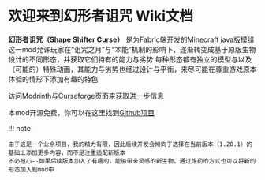 # 欢迎来到幻形者诅咒 Wiki文档

**幻形者诅咒（Shape Shifter Curse）** 是为Fabric端开发的Minecraft java版模组
这一mod允许玩家在“诅咒之月”与“本能”机制的影响下，逐渐转变成基于原版生物设计的不同形态，并获取它们特有的能力与劣势
每种形态都有独立的模型与以及（可能的）特殊动画，其能力与劣势也经过设计与平衡，来尽可能在尊重游戏原本体验的情形下添加有趣的特色

访问Modrinth与Curseforge页面来获取进一步信息

本mod开源免费，你可以在这里找到[Github项目](https://github.com/onixary/shape-shifter-curse-fabric)

!!! note

    由于这是一个业余项目，我的精力有限，因此后续开发会倾向于选择在当前版本（1.20.1）的基础上添加更多内容，而不是注重适配新版本
    不必担心--如果后续版本加入了有趣的，能够带来灵感的新生物，通过炼药的方式也可以将新的形态加入到mod中

